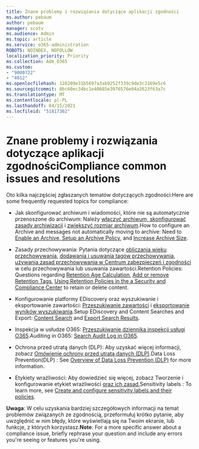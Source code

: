 ```yaml
---
title: Znane problemy i rozwiązania dotyczące aplikacji zgodności
ms.author: pebaum
author: pebaum
manager: scotv
ms.audience: Admin
ms.topic: article
ms.service: o365-administration
ROBOTS: NOINDEX, NOFOLLOW
localization_priority: Priority
ms.collection: Adm_O365
ms.custom:
- "9000722"
- "4812"
ms.openlocfilehash: 128209e31b5697a3ab9252f339c9de3c3169e5c6
ms.sourcegitcommit: 8bc60ec34bc1e40685e3976576e04a2623f63a7c
ms.translationtype: MT
ms.contentlocale: pl-PL
ms.lasthandoff: 04/15/2021
ms.locfileid: "51817362"
---
```

# <a name="compliance-common-issues-and-resolutions"></a><span data-ttu-id="5b746-102">Znane problemy i rozwiązania dotyczące aplikacji zgodności</span><span class="sxs-lookup"><span data-stu-id="5b746-102">Compliance common issues and resolutions</span></span>

<span data-ttu-id="5b746-103">Oto kilka najczęściej zgłaszanych tematów dotyczących zgodności:</span><span class="sxs-lookup"><span data-stu-id="5b746-103">Here are some frequently requested topics for compliance:</span></span>

- <span data-ttu-id="5b746-104">Jak skonfigurować archiwum i wiadomości, które nie są automatycznie przenoszone do archiwum: Należy [włączyć archiwum, skonfigurować zasady archiwizacji](https://docs.microsoft.com/microsoft-365/compliance/enable-archive-mailboxes?view=o365-worldwide) i [zwiększyć rozmiar archiwum](https://docs.microsoft.com/microsoft-365/compliance/enable-unlimited-archiving?view=o365-worldwide).</span><span class="sxs-lookup"><span data-stu-id="5b746-104">How to configure an Archive and messages not automatically moving to archive: Need to [Enable an Archive, Setup an Archive Policy](https://docs.microsoft.com/microsoft-365/compliance/enable-archive-mailboxes?view=o365-worldwide), and [Increase Archive Size](https://docs.microsoft.com/microsoft-365/compliance/enable-unlimited-archiving?view=o365-worldwide).</span></span>

- <span data-ttu-id="5b746-105">Zasady przechowywania: Pytania dotyczące [obliczania wieku przechowywania](https://docs.microsoft.com/exchange/security-and-compliance/messaging-records-management/retention-age), [dodawania i usuwania tagów przechowywania](https://docs.microsoft.com/exchange/security-and-compliance/messaging-records-management/add-or-remove-retention-tags), [używania zasad przechowywania w Centrum zabezpieczeń i zgodności](https://docs.microsoft.com/microsoft-365/compliance/retention-policies?view=o365-worldwide) w celu przechowywania lub usuwania zawartości.</span><span class="sxs-lookup"><span data-stu-id="5b746-105">Retention Policies: Questions regarding [Retention Age Calculation](https://docs.microsoft.com/exchange/security-and-compliance/messaging-records-management/retention-age), [Add or remove Retention Tags](https://docs.microsoft.com/exchange/security-and-compliance/messaging-records-management/add-or-remove-retention-tags), [Using Retention Policies in the a Security and Compliance Center](https://docs.microsoft.com/microsoft-365/compliance/retention-policies?view=o365-worldwide) to retain or delete content.</span></span>

- <span data-ttu-id="5b746-106">Konfigurowanie platformy EDiscovery oraz wyszukiwanie i eksportowanie zawartości: [Przeszukiwanie zawartości](https://docs.microsoft.com/microsoft-365/compliance/search-for-content?view=o365-worldwide) i [eksportowanie wyników wyszukiwania](https://docs.microsoft.com/microsoft-365/compliance/export-search-results?view=o365-worldwide).</span><span class="sxs-lookup"><span data-stu-id="5b746-106">Setup EDiscovery and Content Searches and Export: [Content Search](https://docs.microsoft.com/microsoft-365/compliance/search-for-content?view=o365-worldwide) and [Export Search Results](https://docs.microsoft.com/microsoft-365/compliance/export-search-results?view=o365-worldwide).</span></span>

- <span data-ttu-id="5b746-107">Inspekcja w usłudze O365: [Przeszukiwanie dziennika inspekcji usługi O365](https://docs.microsoft.com/microsoft-365/compliance/search-the-audit-log-in-security-and-compliance?view=o365-worldwide).</span><span class="sxs-lookup"><span data-stu-id="5b746-107">Auditing in O365: [Search Audit Log in O365](https://docs.microsoft.com/microsoft-365/compliance/search-the-audit-log-in-security-and-compliance?view=o365-worldwide).</span></span>

- <span data-ttu-id="5b746-108">Ochrona przed utratą danych (DLP): Aby uzyskać więcej informacji, zobacz [Omówienie ochrony przed utratą danych (DLP)](https://docs.microsoft.com/microsoft-365/compliance/data-loss-prevention-policies?view=o365-worldwide).</span><span class="sxs-lookup"><span data-stu-id="5b746-108">Data Loss Prevention(DLP) : See [Overview of Data Loss Prevention (DLP)](https://docs.microsoft.com/microsoft-365/compliance/data-loss-prevention-policies?view=o365-worldwide) for more information.</span></span>
 
- <span data-ttu-id="5b746-109">Etykiety wrażliwości: Aby dowiedzieć się więcej, zobacz Tworzenie i konfigurowanie etykiet wrażliwości [oraz ich zasad.](https://docs.microsoft.com/microsoft-365/compliance/create-sensitivity-labels)</span><span class="sxs-lookup"><span data-stu-id="5b746-109">Sensitivity labels : To learn more, see [Create and configure sensitivity labels and their policies](https://docs.microsoft.com/microsoft-365/compliance/create-sensitivity-labels).</span></span>

<span data-ttu-id="5b746-110">**Uwaga**: W celu uzyskania bardziej szczegółowych informacji na temat problemów związanych ze zgodnością, przeformułuj krótko pytanie, aby uwzględnić w nim błędy, które wyświetlają się na Twoim ekranie, lub funkcje, z których korzystasz.</span><span class="sxs-lookup"><span data-stu-id="5b746-110">**Note**: For a more specific answer about a compliance issue, briefly rephrase your question and include any errors you're seeing or features you're using.</span></span>
